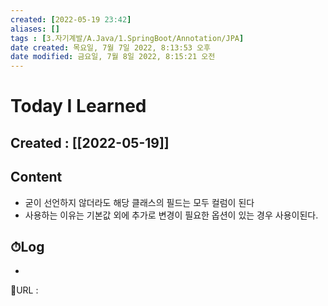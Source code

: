 ```yaml
---
created: [2022-05-19 23:42]
aliases: []
tags : [3.자기계발/A.Java/1.SpringBoot/Annotation/JPA]
date created: 목요일, 7월 7일 2022, 8:13:53 오후
date modified: 금요일, 7월 8일 2022, 8:15:21 오전
---
```


# Today I Learned
## Created : [[2022-05-19]]
## Content
- 굳이 선언하지 않더라도 해당 클래스의 필드는 모두 컬럼이 된다
- 사용하는 이유는 기본값 외에 추가로 변경이 필요한 옵션이 있는 경우 사용이된다.

## ⏱Log
-


📙URL :